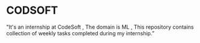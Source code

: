 # CODSOFT


"It's an internship at CodeSoft , The domain is ML , This repository contains collection of weekly tasks completed during my internship.”
